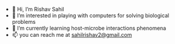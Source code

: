 - 👋 Hi, I’m Rishav Sahil
- 👀 I’m interested in playing with computers for solving biological problems
- 🌱 I’m currently learning host-microbe interactions phenomena
- 📫 you can reach me at sahilrishav2@gmail.com

<!---
sahilrishav2/sahilrishav2 is a ✨ special ✨ repository because its `README.md` (this file) appears on your GitHub profile.
You can click the Preview link to take a look at your changes.
--->
